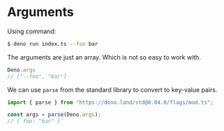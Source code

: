 # Arguments

Using command:

```sh
$ deno run index.ts --foo bar
```

The arguments are just an array. Which is not so easy to work with.

```typescript
Deno.args
// ["--foo", "bar"]
```

We can use `parse` from the standard library to convert to key-value pairs.

```typescript
import { parse } from "https://deno.land/std@0.84.0/flags/mod.ts";

const args = parse(Deno.args);
// { foo: "bar" }
```
